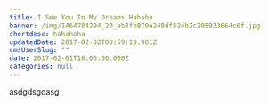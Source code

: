 ```yaml
---
title: I See You In My Dreams Hahaha
banner: /img/1464784294_20_eb8fb870e248df524b2c205933664c6f.jpg
shortdesc: hahahaha
updatedDate: 2017-02-02T09:59:19.901Z
cmsUserSlug: ""
date: 2017-02-01T16:00:00.000Z
categories: null
---
```


asdgdsgdasg